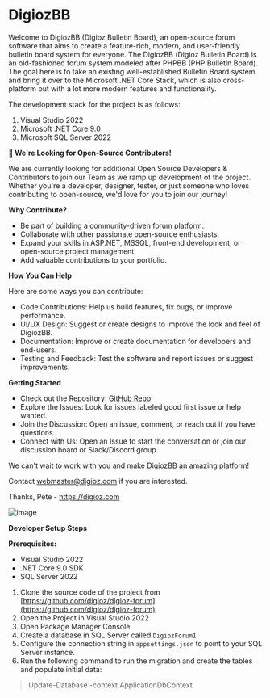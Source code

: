 # DigiozBB
Welcome to DigiozBB (Digioz Bulletin Board), an open-source forum software that aims to create a feature-rich, modern, and user-friendly bulletin board system for everyone. The DigiozBB (Digioz Bulletin Board) is an old-fashioned forum system modeled after PHPBB (PHP Bulletin Board). The goal here is to take an existing well-established Bulletin Board system and bring it over to the Microsoft .NET Core Stack, which is also cross-platform but with a lot more modern features and functionality.

The development stack for the project is as follows:

1. Visual Studio 2022
2. Microsoft .NET Core 9.0
3. Microsoft SQL Server 2022

**🚀 We're Looking for Open-Source Contributors!**

We are currently looking for additional Open Source Developers & Contributors to join our Team as we ramp up development of the project. Whether you're a developer, designer, tester, or just someone who loves contributing to open-source, we'd love for you to join our journey!

**Why Contribute?**

- Be part of building a community-driven forum platform.
- Collaborate with other passionate open-source enthusiasts.
- Expand your skills in ASP.NET, MSSQL, front-end development, or open-source project management.
- Add valuable contributions to your portfolio.

**How You Can Help**

Here are some ways you can contribute:

- Code Contributions: Help us build features, fix bugs, or improve performance.
- UI/UX Design: Suggest or create designs to improve the look and feel of DigiozBB.
- Documentation: Improve or create documentation for developers and end-users.
- Testing and Feedback: Test the software and report issues or suggest improvements.

**Getting Started**

- Check out the Repository: [GitHub Repo](https://github.com/digioz/digioz-forum)
- Explore the Issues: Look for issues labeled good first issue or help wanted.
- Join the Discussion: Open an issue, comment, or reach out if you have questions.
- Connect with Us: Open an Issue to start the conversation or join our discussion board or Slack/Discord group.

We can't wait to work with you and make DigiozBB an amazing platform!

Contact webmaster@digioz.com if you are interested.

Thanks,
Pete - https://digioz.com

![image](https://github.com/user-attachments/assets/6e5b0b0e-6ddb-4ffa-b633-b34d37fb83b9)

**Developer Setup Steps**

**Prerequisites:**
- Visual Studio 2022
- .NET Core 9.0 SDK
- SQL Server 2022

1. Clone the source code of the project from [https://github.com/digioz/digioz-forum](https://github.com/digioz/digioz-forum)
2. Open the Project in Visual Studio 2022
3. Open Package Manager Console
4. Create a database in SQL Server called `DigiozForum1`
5. Configure the connection string in `appsettings.json` to point to your SQL Server instance.
6. Run the following command to run the migration and create the tables and populate initial data:

> Update-Database -context ApplicationDbContext
